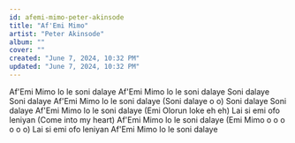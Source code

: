 ```yaml
---
id: afemi-mimo-peter-akinsode
title: "Af'Emi Mimo"
artist: "Peter Akinsode"
album: ""
cover: ""
created: "June 7, 2024, 10:32 PM"
updated: "June 7, 2024, 10:32 PM"
---
```



Af'Emi Mimo lo le soni dalaye
Af'Emi Mimo lo le soni dalaye
Soni dalaye
Soni dalaye
Af'Emi Mimo lo le soni dalaye
(Soni dalaye o o)
Soni dalaye
Soni dalaye
Af'Emi Mimo lo le soni dalaye
(Emi Olorun loke eh eh)
Lai si emi ofo leniyan
(Come into my heart)
Af'Emi Mimo lo le soni dalaye
(Emi Mimo o o o o o o)
Lai si emi ofo leniyan
Af'Emi Mimo lo le soni dalaye